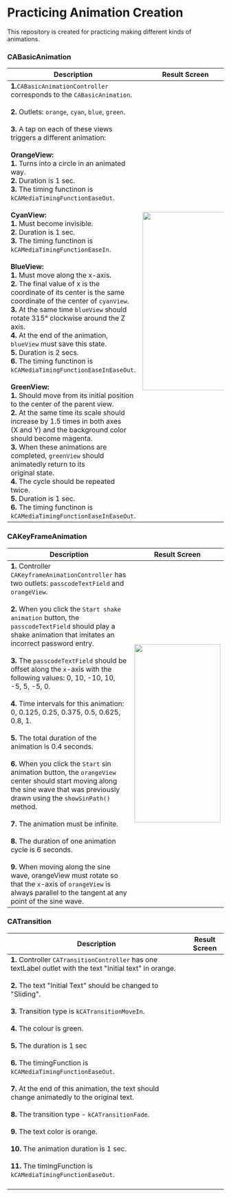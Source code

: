 # Practicing Animation Creation

This repository is created for practicing making different kinds of animations.

### CABasicAnimation

| Description   | Result Screen                              | 
| ------------- | -------------  | 
| __1.__````CABasicAnimationController```` corresponds to the ````CABasicAnimation````.<br><br>__2.__ Outlets: ````orange````, ````cyan````, ````blue````, ````green````.<br><br> __3.__ A tap on each of these views triggers a different animation: <br><br> __OrangeView:__ <br> __1.__ Turns into a circle in an animated way.<br> __2.__ Duration is 1 sec. <br> __3.__ The timing functinon is ````kCAMediaTimingFunctionEaseOut````. <br><br> __CyanView:__<br> __1.__ Must become invisible. <br> __2.__ Duration is 1 sec. <br> __3.__ The timing functinon is ````kCAMediaTimingFunctionEaseIn````. <br><br> __BlueView:__ <br> __1.__ Must move along the x-axis. <br> __2.__ The final value of x is the coordinate of its center is the same <br> coordinate of the center of ````cyanView````. <br> __3.__  At the same time ````blueView```` should rotate 315° clockwise around the Z axis. <br> __4.__ At the end of the animation, ````blueView```` must save this state. <br> __5.__ Duration is 2 secs. <br> __6.__ The timing functinon is ````kCAMediaTimingFunctionEaseInEaseOut````. <br><br>  __GreenView:__ <br> __1.__ Should move from its initial position to the center of the parent view. <br> __2.__ At the same time its scale should increase by 1.5 times in both axes <br>(X and Y) and the background color should become magenta. <br> __3.__ When these animations are completed, ````greenView```` should animatedly return to its <br> original state. <br> __4.__ The cycle should be repeated twice.<br> __5.__ Duration is 1 sec. <br> __6.__ The timing functinon is ````kCAMediaTimingFunctionEaseInEaseOut````.<br> |          <img src="https://media.github.bus.zalan.do/user/10996/files/b36ce798-5fbd-4df1-bef0-758ca07e5490" height = 415, width = 200>                                  |


### CAKeyFrameAnimation

| Description   | Result Screen  | 
| ------------- | -------------  | 
| __1.__ Controller ````CAKeyframeAnimationController```` has two outlets: ````passcodeTextField```` and ````orangeView````. <br><br> __2.__ When you click the ````Start shake animation```` button, the ````passcodeTextField```` should play a shake animation that imitates an incorrect password entry. <br><br>__3.__ The ````passcodeTextField```` should be offset along the ````x````-axis with the following values: 0, 10, -10, 10, -5, 5, -5, 0. <br><br> __4.__ Time intervals for this animation: 0, 0.125, 0.25, 0.375, 0.5, 0.625, 0.8, 1.<br><br> __5.__ The total duration of the animation is 0.4 seconds.<br><br> __6.__ When you click the ````Start```` sin animation button, the ````orangeView```` center should start moving along the sine wave that was previously drawn using the ````showSinPath()```` method.<br><br> __7.__ The animation must be infinite.<br><br> __8.__ The duration of one animation cycle is 6 seconds. <br><br> __9.__ When moving along the sine wave, orangeView must rotate so that the ````x````-axis of ````orangeView```` is always parallel to the tangent at any point of the sine wave. |  <img src="https://user-images.githubusercontent.com/62830083/192880998-92f5fab9-6a59-4bf4-ac74-20706a05db5d.gif" height = 415, width = 200> | 


### CATransition

| Description   | Result Screen  | 
| ------------- | -------------  | 
| __1.__ Controller ````CATransitionController```` has one textLabel outlet with the text "Initial text" in orange.<br><br>__2.__ The text "Initial Text" should be changed to "Sliding".<br><br>__3.__ Transition type is ````kCATransitionMoveIn````.<br><br>__4.__ The colour is green.<br><br>__5.__ The duration is 1 sec<br><br>__6.__ The timingFunction is ````kCAMediaTimingFunctionEaseOut````.<br><br>__7.__ At the end of this animation, the text should change animatedly to the original text.<br><br>__8.__ The transition type - ````kCATransitionFade````.<br><br>__9.__ The text color is orange.<br><br>__10.__ The animation duration is 1 sec.<br><br>__11.__ The timingFunction is ````kCAMediaTimingFunctionEaseOut````.<br><br>| |

